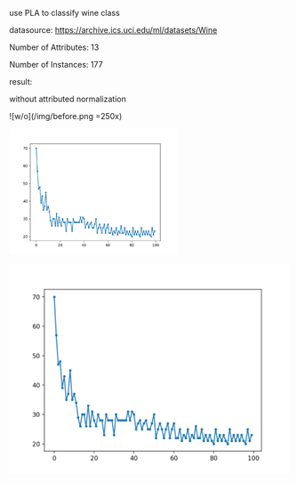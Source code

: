 use PLA to classify wine class 

datasource: https://archive.ics.uci.edu/ml/datasets/Wine

Number of Attributes: 13

Number of Instances: 177

result:

without attributed normalization

![w/o](/img/before.png =250x)

<img src="/img/before.png" width="60%">

![w/o](/img/before.png)
